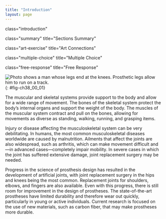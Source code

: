 ```yaml
---
title: "Introduction"
layout: page
---
```



<cnx-pi data-type="cnx.flag.introduction"> class="introduction" </cnx-pi>

<cnx-pi data-type="cnx.eoc">class="summary" title="Sections Summary"</cnx-pi>

<cnx-pi data-type="cnx.eoc">class="art-exercise" title="Art Connections"</cnx-pi>

<cnx-pi data-type="cnx.eoc">class="multiple-choice" title="Multiple Choice"</cnx-pi>

<cnx-pi data-type="cnx.eoc">class="free-response" title="Free Response"</cnx-pi>

 ![Photo shows a man whose legs end at the knees. Prosthetic legs allow him to run on a track.](../resources/Figure_38_00_01f.jpg "Improvements in the design of prostheses have allowed for a wider range of activities in recipients. (credit: modification of work by Stuart Grout)"){: #fig-ch38_00_01}

The muscular and skeletal systems provide support to the body and allow for a wide range of movement. The bones of the skeletal system protect the body’s internal organs and support the weight of the body. The muscles of the muscular system contract and pull on the bones, allowing for movements as diverse as standing, walking, running, and grasping items.

Injury or disease affecting the musculoskeletal system can be very debilitating. In humans, the most common musculoskeletal diseases worldwide are caused by malnutrition. Ailments that affect the joints are also widespread, such as arthritis, which can make movement difficult and—in advanced cases—completely impair mobility. In severe cases in which the joint has suffered extensive damage, joint replacement surgery may be needed.

Progress in the science of prosthesis design has resulted in the development of artificial joints, with joint replacement surgery in the hips and knees being the most common. Replacement joints for shoulders, elbows, and fingers are also available. Even with this progress, there is still room for improvement in the design of prostheses. The state-of-the-art prostheses have limited durability and therefore wear out quickly, particularly in young or active individuals. Current research is focused on the use of new materials, such as carbon fiber, that may make prostheses more durable.

